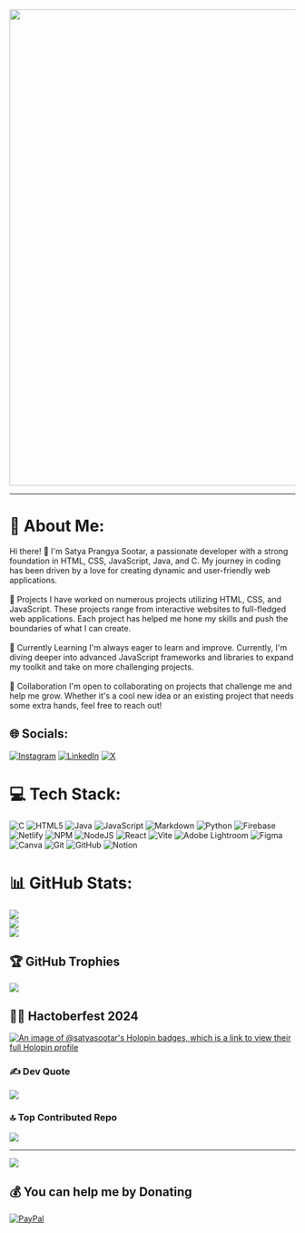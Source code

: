<img src="https://user-images.githubusercontent.com/74038190/225813708-98b745f2-7d22-48cf-9150-083f1b00d6c9.gif" width="840">
<br>
<hr>

# 💫 About Me:
Hi there! 👋 I'm Satya Prangya Sootar, a passionate developer with a strong foundation in HTML, CSS, JavaScript, Java, and C. My journey in coding has been driven by a love for creating dynamic and user-friendly web applications.<br><br>🔭 Projects I have worked on numerous projects utilizing HTML, CSS, and JavaScript. These projects range from interactive websites to full-fledged web applications. Each project has helped me hone my skills and push the boundaries of what I can create.<br><br>🌱 Currently Learning I'm always eager to learn and improve. Currently, I'm diving deeper into advanced JavaScript frameworks and libraries to expand my toolkit and take on more challenging projects.<br><br>👯 Collaboration I'm open to collaborating on projects that challenge me and help me grow. Whether it's a cool new idea or an existing project that needs some extra hands, feel free to reach out!


## 🌐 Socials:
[![Instagram](https://img.shields.io/badge/Instagram-%23E4405F.svg?logo=Instagram&logoColor=white)](https://instagram.com/satyasootar) [![LinkedIn](https://img.shields.io/badge/LinkedIn-%230077B5.svg?logo=linkedin&logoColor=white)](https://linkedin.com/in/satya-prangya-sootar-593bb3240/) [![X](https://img.shields.io/badge/X-black.svg?logo=X&logoColor=white)](https://x.com/Satyasootar) 

# 💻 Tech Stack:
![C](https://img.shields.io/badge/c-%2300599C.svg?style=for-the-badge&logo=c&logoColor=white) ![HTML5](https://img.shields.io/badge/html5-%23E34F26.svg?style=for-the-badge&logo=html5&logoColor=white) ![Java](https://img.shields.io/badge/java-%23ED8B00.svg?style=for-the-badge&logo=openjdk&logoColor=white) ![JavaScript](https://img.shields.io/badge/javascript-%23323330.svg?style=for-the-badge&logo=javascript&logoColor=%23F7DF1E) ![Markdown](https://img.shields.io/badge/markdown-%23000000.svg?style=for-the-badge&logo=markdown&logoColor=white) ![Python](https://img.shields.io/badge/python-3670A0?style=for-the-badge&logo=python&logoColor=ffdd54) ![Firebase](https://img.shields.io/badge/firebase-%23039BE5.svg?style=for-the-badge&logo=firebase) ![Netlify](https://img.shields.io/badge/netlify-%23000000.svg?style=for-the-badge&logo=netlify&logoColor=#00C7B7) ![NPM](https://img.shields.io/badge/NPM-%23CB3837.svg?style=for-the-badge&logo=npm&logoColor=white) ![NodeJS](https://img.shields.io/badge/node.js-6DA55F?style=for-the-badge&logo=node.js&logoColor=white) ![React](https://img.shields.io/badge/react-%2320232a.svg?style=for-the-badge&logo=react&logoColor=%2361DAFB) ![Vite](https://img.shields.io/badge/vite-%23646CFF.svg?style=for-the-badge&logo=vite&logoColor=white) ![Adobe Lightroom](https://img.shields.io/badge/Adobe%20Lightroom-31A8FF.svg?style=for-the-badge&logo=Adobe%20Lightroom&logoColor=white) ![Figma](https://img.shields.io/badge/figma-%23F24E1E.svg?style=for-the-badge&logo=figma&logoColor=white) ![Canva](https://img.shields.io/badge/Canva-%2300C4CC.svg?style=for-the-badge&logo=Canva&logoColor=white) ![Git](https://img.shields.io/badge/git-%23F05033.svg?style=for-the-badge&logo=git&logoColor=white) ![GitHub](https://img.shields.io/badge/github-%23121011.svg?style=for-the-badge&logo=github&logoColor=white) ![Notion](https://img.shields.io/badge/Notion-%23000000.svg?style=for-the-badge&logo=notion&logoColor=white)
# 📊 GitHub Stats:
![](https://github-readme-stats.vercel.app/api?username=satyasootar&theme=radical&hide_border=false&include_all_commits=true&count_private=false)<br/>
![](https://github-readme-streak-stats.herokuapp.com/?user=satyasootar&theme=radical&hide_border=false)<br/>
![](https://github-readme-stats.vercel.app/api/top-langs/?username=satyasootar&theme=radical&hide_border=false&include_all_commits=true&count_private=false&layout=compact)

## 🏆 GitHub Trophies
![](https://github-profile-trophy.vercel.app/?username=satyasootar&theme=radical&no-frame=false&no-bg=true&margin-w=4)

## 👨‍💻 Hactoberfest 2024
[![An image of @satyasootar's Holopin badges, which is a link to view their full Holopin profile](https://holopin.me/satyasootar)](https://holopin.io/@satyasootar)

### ✍️  Dev Quote
![](https://quotes-github-readme.vercel.app/api?type=horizontal&theme=radical)

### 🔝 Top Contributed Repo
![](https://github-contributor-stats.vercel.app/api?username=satyasootar&limit=5&theme=dark&combine_all_yearly_contributions=true)

---
[![](https://visitcount.itsvg.in/api?id=satyasootar&icon=0&color=0)](https://visitcount.itsvg.in)

  ## 💰 You can help me by Donating
  [![PayPal](https://img.shields.io/badge/PayPal-00457C?style=for-the-badge&logo=paypal&logoColor=white)](https://paypal.me/satyasootar) 

  
<!-- Proudly created with GPRM ( https://gprm.itsvg.in ) -->
  
<!-- Proudly created with GPRM ( https://gprm.itsvg.in ) -->

<!---
satyasootar/satyasootar is a ✨ special ✨ repository because its `README.md` (this file) appears on your GitHub profile.
You can click the Preview link to take a look at your changes.
--->
